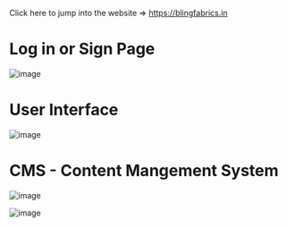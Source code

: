 Click here to jump into the website => https://blingfabrics.in

# Log in or Sign Page

![image](https://github.com/user-attachments/assets/a99fc9df-caf7-4170-aa44-c2533369a968)

# User Interface

![image](https://github.com/user-attachments/assets/072a1e5a-4caa-4d26-bb30-614b4725906c)

# CMS - Content Mangement System

![image](https://github.com/user-attachments/assets/7de61964-97f1-4b3b-bde3-e65d51b9cabc)


![image](https://github.com/user-attachments/assets/4b9b46f2-f62f-4e68-a622-57ed1a3b7dc2)

